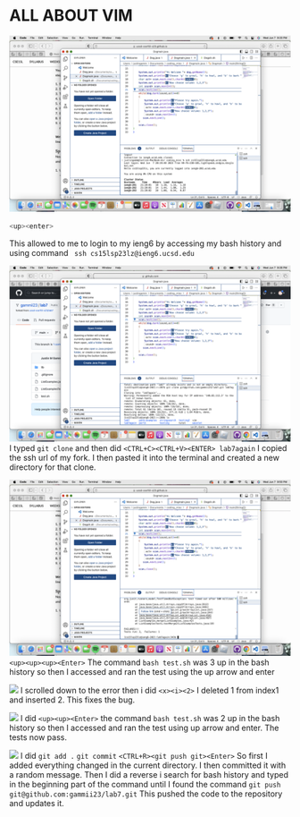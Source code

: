 # ALL ABOUT VIM
![](step4.png)
<br/>

```bash
<up><enter>
```
This allowed to me to login to my ieng6 by accessing my bash history and using command ``` ssh cs15lsp23lz@ieng6.ucsd.edu```
<br/>

![](step5.png)
I typed ```git clone``` and then did ```<CTRL+C><CTRL+V><ENTER> lab7again``` I copied the ssh url of my fork. I then pasted it into the terminal and created a new directory for that clone.
<br/>

![](step6.png) 
```<up><up><up><Enter>``` The command ```bash test.sh``` was 3 up in the bash history so then I accessed and ran the test using the up arrow and enter
<br/>

![](step7.png)
I scrolled down to the error then i did ```<x><i><2>``` I deleted 1 from index1 and inserted 2. This fixes the bug.
<br/>

![](step8.png)
I did ```<up><up><Enter>``` the command ```bash test.sh``` was 2 up in the bash history so then I accessed and ran the test using up arrow and enter. The tests now pass.
<br/>

![](step9.png)
I did ```git add .``` ```git commit``` ```<CTRL+R><git push git><Enter>```
So first I added everything changed in the current directory. I then committed it with a random message. Then I did a reverse i search for bash history and typed in the beginning part of the command until I found the command ```git push git@github.com:gammii23/lab7.git``` This pushed the code to the repository and updates it.
